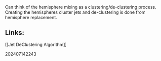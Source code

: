 Can think of the hemisphere mixing as a clustering/de-clustering process. Creating the hemispheres cluster jets and de-clustering is done from hemisphere replacement.


## Links: 
[[Jet DeClustering Algorithm]]



202407142243
